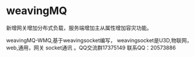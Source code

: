 # weavingMQ
新增网关增加分布式负载，服务端增加主从属性增加容灾功能。

weavingMQ-WMQ,基于weavingsocket编写，
weavingsocket是U3D,物联网，web,通用，网关 socket通讯 。QQ交流群17375149 联系QQ：20573886